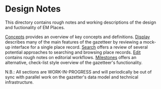 # Design Notes

This directory contains rough notes and working descriptions of the design and fuctionality of EM Places. 

[Concepts][5] provides an overview of key concepts and definitions. [Display][1] describes many of the main features of the gazetteer by reviewing a mock-up interface for a single place record. [Search][2] offers a review of several potential approaches to searching and browsing place records. [Edit][3] contains rough notes on editorial workflows. [Milestones][4] offers an alternative, check-list style overview of the gazetteer's functionality.

N.B.: All sections are WORK-IN-PROGRESS and will periodically be out of sync with parallel work on the gazetter's data model and technical infrastructure.

[1]:	/design/display.md
[2]:	/design/search.md
[3]:	/design/edit.md
[4]:  /design/milestones+features.md
[5]:  /design/concepts.md
